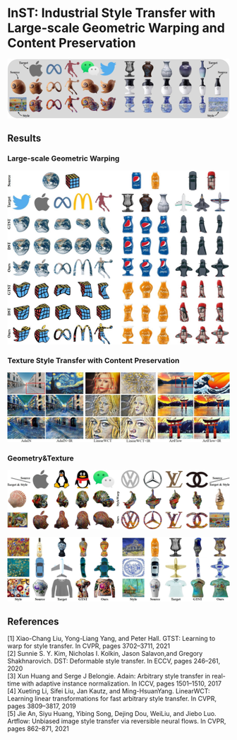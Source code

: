 # InST: Industrial Style Transfer with Large-scale Geometric Warping and Content Preservation
<!-- **Industrial Style Transfer with Large-scale Geometric Shape** -->

<p align='center'>
 <img alt='First Row' src='figs/first.jpg'>
</p>

## Results
### Large-scale Geometric Warping
<p align='center'>
 <img alt='Large-scale Warping Examples' src='figs/warp.jpg'>
</p>

### Texture Style Transfer with Content Preservation
<p align='center'>
 <img alt='Texture Transfer Examples' src='figs/texture.jpg'>
</p>

### Geometry&Texture
<p align='center'>
 <img alt='Shape and Texture Transfer Examples' src='figs/warp_texture.jpg'>
</p
<p align='center'>
 <img alt='Shape and Texture Transfer Examples_2' src='figs/warp_texture2.jpg'>
</p>

## References
[1] Xiao-Chang Liu, Yong-Liang  Yang, and Peter Hall. GTST: Learning to warp for style transfer. In CVPR, pages 3702–3711, 2021  
[2] Sunnie S. Y. Kim, Nicholas I. Kolkin, Jason Salavon,and Gregory Shakhnarovich. DST: Deformable style transfer. In ECCV, pages 246–261, 2020  
[3] Xun Huang and Serge J Belongie. Adain: Arbitrary style transfer in real-time with adaptive instance normalization. In ICCV, pages 1501–1510, 2017  
[4] Xueting  Li,  Sifei  Liu,  Jan  Kautz,  and  Ming-HsuanYang.   LinearWCT: Learning linear transformations for fast arbitrary style transfer. In CVPR, pages 3809–3817, 2019  
[5] Jie An,  Siyu Huang,  Yibing Song,  Dejing Dou,  WeiLiu,  and Jiebo Luo.   Artflow:  Unbiased image style transfer via reversible neural flows.  In CVPR, pages 862–871, 2021
